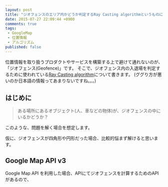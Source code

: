 ```yaml
---
layout: post
title: "ジオフェンスのエリア内かどうか判定するRay Casting algorithmというものについて"
date: 2015-07-27 22:09:44 +0900
comments: true
tags:
 - GoogleMap
 - 位置情報
 - アルゴリズム
published: false
---
```


位置情報を取り扱うプロダクトやサービスを構築する上で避けて通れないのが、「ジオフェンス(Geofence)」です。
そこで、ジオフェンス内の入退場を判定するために使われている[Ray Casting algorithm](https://en.wikipedia.org/wiki/Point_in_polygon)について書きます。
(ググり方が悪いのか日本語の情報ってあまりないですね。。。)

<!-- more -->

## はじめに

> ある場所にあるオブジェクト(人、車などの物体)が、ジオフェンスの中にいるかどうか？

このような、問題を解く場合を想定します。

仮に、ジオフェンスが四角形や円形だった場合、比較的悩まず解けると思います。

## Google Map API v3

Google Map API を利用した場合、APIにてジオフェンスを計算するためのAPIがあるので、
